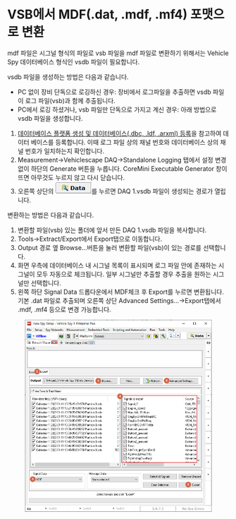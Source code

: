 # VSB에서 MDF(.dat, .mdf, .mf4) 포맷으로 변환

mdf 파일은 시그널 형식의 파일로 vsb 파일을 mdf 파일로 변환하기 위해서는 Vehicle Spy 데이터베이스 형식인 vsdb 파일이 필요합니다.

vsdb 파일을 생성하는 방법은 다음과 같습니다.

* PC 없이 장비 단독으로 로깅하신 경우: 장비에서 로그파일을 추출하면 vsdb 파일이 로그 파일(vsb)과 함께 추출됩니다.
* PC에서 로깅 하셨거나, vsb 파일만 단독으로 가지고 계신 경우: 아래 방법으로 vsdb 파일을 생성합니다.

1. [데이터베이스 플랫폼 생성 및 데이터베이스(.dbc, .ldf, .arxml) 등록](../../시작하기/데이터베이스-플랫폼-생성-및-데이터베이스-dbc-ldf-arxml-등록.md)을 참고하여 데이터 베이스를 등록합니다. 이때 로그 파일 상의 채널 번호와 데이터베이스 상의 채널 번호가 일치하는지 확인합니다.
2. Measurement->Vehiclescape DAQ->Standalone Logging 탭에서 설정 변경 없이 하단의 Generate 버튼을 누릅니다. CoreMini Executable Generator 창이 뜨면 아무것도 누르지 않고 다시 닫습니다.
3. 오른쪽 상단의 ![Data](<../../.gitbook/assets/2022-02-03-15-04-05 (1).png>)를 누르면 DAQ 1.vsdb 파일이 생성되는 경로가 열립니다.

변환하는 방법은 다음과 같습니다.

1. 변환할 파일(vsb) 있는 폴더에 앞서 만든 DAQ 1.vsdb 파일을 복사합니다.
2. Tools->Extract/Export에서 Export탭으로 이동합니다.
3. Output 경로 옆 Browse...버튼을 눌러 변환할 파일(vsb)이 있는 경로를 선택합니다.
4. 화면 우측에 데이터베이스 내 시그널 목록이 표시되며 로그 파일 안에 존재하는 시그널이 모두 자동으로 체크됩니다. 일부 시그널만 추출할 경우 추출을 원하는 시그널만 선택합니다.
5. 왼쪽 하단 Signal Data 드롭다운에서 MDF체크 후 Export를 누르면 변환됩니다. 기본 .dat 파일로 추출되며 오른쪽 상단 Advanced Settings...->Export탭에서 .mdf, .mf4 등으로 변경 가능합니다.&#x20;

<figure><img src="../../.gitbook/assets/2022-02-28-13-13-23.png" alt=""><figcaption></figcaption></figure>
